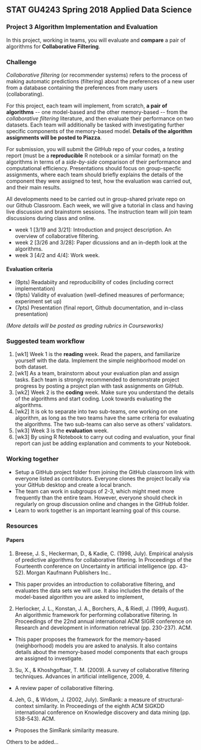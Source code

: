 ## STAT GU4243 Spring 2018 Applied Data Science
### Project 3 Algorithm Implementation and Evaluation

In this project, working in teams, you will evaluate and **compare** a pair of algorithms for **Collaborative Filtering**.

### Challenge
*Collaborative filtering* (or recommender systems) refers to the process of making automatic predictions (filtering) about the preferences of a new user from a database containing the preferences from many users (collaborating).

For this project, each team will implement, from scratch, **a pair of algorithms** -- one model-based and the other memory-based -- from the *collaborative filtering* literature, and then evaluate their performance on two datasets.  Each team will additionally be tasked with investigating further specific components of the memory-based model.  **Details of the algorithm assignments will be posted to Piazza**.

For submission, you will submit the GitHub repo of your codes, a *testing* report (must be a **reproducible** R notebook or a similar format) on the algorithms in terms of a *side-by-side* comparison of their performance and computational efficiency. Presentations should focus on group-specfic assignments, where each team should briefly explains the details of the component they were assigned to test, how the evaluation was carried out, and their main results.

All developments need to be carried out in group-shared private repo on our Github Classroom.  Each week, we will give a tutorial in class and having live discussion and brainstorm sessions. The instruction team will join team discussions during class and online.

- week 1 [3/19 and 3/21]: Introduction and project description. An overview of collaborative filtering.
- week 2 [3/26 and 3/28]: Paper dicussions and an in-depth look at the algorithms.
- week 3 [4/2 and 4/4]: Work week.

#### Evaluation criteria

- (9pts) Readabiity and reproducibility of codes (including correct implementation)
- (9pts) Validity of evaluation (well-defined measures of performance; experiment set up)
- (7pts) Presentation (final report, Github documentation, and in-class presentation)

*(More details will be posted as grading rubrics in Courseworks)*

### Suggested team workflow
1. [wk1] Week 1 is the **reading** week. Read the papers, and familiarize yourself with the data.  Implement the simple neighborhood model on both dataset.
2. [wk1] As a team, brainstorm about your evaluation plan and assign tasks.  Each team is strongly recommended to demonstrate project progress by posting a project plan with task assignments on GitHub.
3. [wk2] Week 2 is the **coding** week. Make sure you understand the details of the algorithms and start coding.  Look towards evaluating the algorithms.
4. [wk2] It is ok to separate into two sub-teams, one working on one algorithm, as long as the two teams have the same criteria for evaluating the algorithms. The two sub-teams can also serve as others' validators.
5. [wk3] Week 3 is the **evaluation** week.
6. [wk3] By using R Notebook to carry out coding and evaluation, your final report can just be adding explanation and comments to your Notebook.

### Working together
- Setup a GitHub project folder from joining the GitHub classroom link with everyone listed as contributors. Everyone clones the project locally via your GitHub desktop and create a local branch.
- The team can work in subgroups of 2-3, which might meet more frequently than the entire team. However, everyone should check in regularly on group discussion online and changes in the GitHub folder.
- Learn to work together is an important learning goal of this course.

### Resources

#### Papers

1. Breese, J. S., Heckerman, D., & Kadie, C. (1998, July). Empirical analysis of predictive algorithms for collaborative filtering. In Proceedings of the Fourteenth conference on Uncertainty in artificial intelligence (pp. 43-52). Morgan Kaufmann Publishers Inc..
* This paper provides an introduction to collaborative filtering, and evaluates the data sets we will use.  It also includes the details of the model-based algorithm you are asked to implement,

2. Herlocker, J. L., Konstan, J. A., Borchers, A., & Riedl, J. (1999, August). An algorithmic framework for performing collaborative filtering. In Proceedings of the 22nd annual international ACM SIGIR conference on Research and development in information retrieval (pp. 230-237). ACM.
* This paper proposes the framework for the memory-based (neighborhood) models you are asked to analysis.  It also contains details about the memory-based model components that each groups are assigned to investigate.

3. Su, X., & Khoshgoftaar, T. M. (2009). A survey of collaborative filtering techniques. Advances in artificial intelligence, 2009, 4.
* A review paper of collaborative filtering.

4. Jeh, G., & Widom, J. (2002, July).  SimRank: a measure of structural-context similarity.  In Proceedings of the eighth ACM SIGKDD international conference on Knowledge discovery and data mining (pp. 538-543). ACM.
* Proposes the SimRank similarity measure.

Others to be added...
